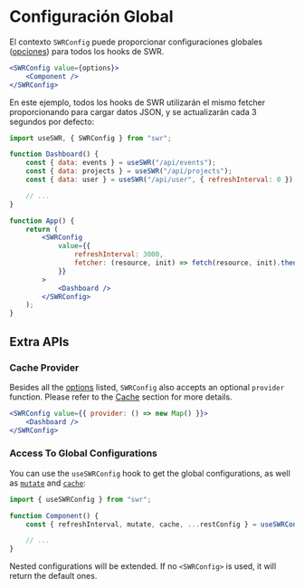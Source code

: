 # Configuración Global

El contexto `SWRConfig` puede proporcionar configuraciones globales
([opciones](/docs/options)) para todos los hooks de SWR.

```jsx
<SWRConfig value={options}>
    <Component />
</SWRConfig>
```

En este ejemplo, todos los hooks de SWR utilizarán el mismo fetcher
proporcionando para cargar datos JSON, y se actualizarán cada 3 segundos por
defecto:

```jsx
import useSWR, { SWRConfig } from "swr";

function Dashboard() {
    const { data: events } = useSWR("/api/events");
    const { data: projects } = useSWR("/api/projects");
    const { data: user } = useSWR("/api/user", { refreshInterval: 0 }); // override

    // ...
}

function App() {
    return (
        <SWRConfig
            value={{
                refreshInterval: 3000,
                fetcher: (resource, init) => fetch(resource, init).then((res) => res.json()),
            }}
        >
            <Dashboard />
        </SWRConfig>
    );
}
```

## Extra APIs

### Cache Provider

Besides all the [options](/docs/options) listed, `SWRConfig` also accepts an
optional `provider` function. Please refer to the [Cache](/docs/cache) section
for more details.

```jsx
<SWRConfig value={{ provider: () => new Map() }}>
    <Dashboard />
</SWRConfig>
```

### Access To Global Configurations

You can use the `useSWRConfig` hook to get the global configurations, as well as
[`mutate`](/docs/mutation) and [`cache`](/docs/advanced/cache):

```jsx
import { useSWRConfig } from "swr";

function Component() {
    const { refreshInterval, mutate, cache, ...restConfig } = useSWRConfig();

    // ...
}
```

Nested configurations will be extended. If no `<SWRConfig>` is used, it will
return the default ones.
